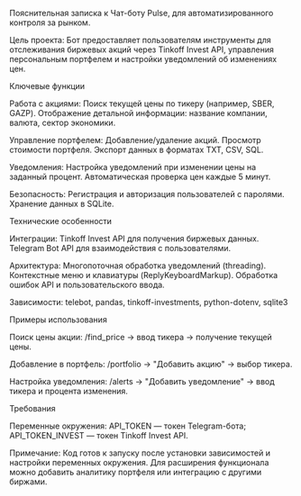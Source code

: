 Пояснительная записка к Чат-боту Pulse, для автоматизированного контроля за рынком.

Цель проекта:
Бот предоставляет пользователям инструменты для отслеживания биржевых акций через Tinkoff Invest API, управления персональным портфелем и настройки уведомлений об изменениях цен.

Ключевые функции

Работа с акциями:
Поиск текущей цены по тикеру (например, SBER, GAZP).
Отображение детальной информации: название компании, валюта, сектор экономики.

Управление портфелем:
Добавление/удаление акций.
Просмотр стоимости портфеля.
Экспорт данных в форматах TXT, CSV, SQL.

Уведомления:
Настройка уведомлений при изменении цены на заданный процент.
Автоматическая проверка цен каждые 5 минут.

Безопасность:
Регистрация и авторизация пользователей с паролями.
Хранение данных в SQLite.

Технические особенности

Интеграции:
Tinkoff Invest API для получения биржевых данных.
Telegram Bot API для взаимодействия с пользователями.

Архитектура:
Многопоточная обработка уведомлений (threading).
Контекстные меню и клавиатуры (ReplyKeyboardMarkup).
Обработка ошибок API и пользовательского ввода.

Зависимости:
telebot, pandas, tinkoff-investments, python-dotenv, sqlite3

Примеры использования

Поиск цены акции:
/find_price → ввод тикера → получение текущей цены.

Добавление в портфель:
/portfolio → "Добавить акцию" → выбор тикера.

Настройка уведомления:
/alerts → "Добавить уведомление" → ввод тикера и процента изменения.

Требования 

Переменные окружения:
API_TOKEN — токен Telegram-бота;
API_TOKEN_INVEST — токен Tinkoff Invest API.

Примечание:
Код готов к запуску после установки зависимостей и настройки переменных окружения. Для расширения функционала можно добавить аналитику портфеля или интеграцию с другими биржами.
